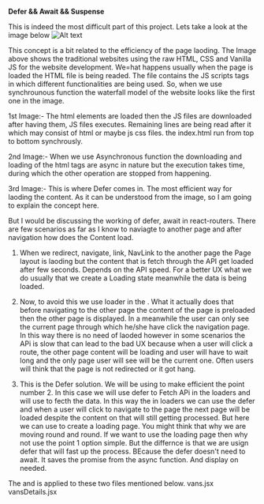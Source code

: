 **Defer && Await && Suspense**

This is indeed the most difficult part of this project. Lets take a look at the image below
![Alt text](/img-project/img-1.png)

This concept is a bit related to the efficiency of the page laoding.
The Image above shows the traditional websites using the raw HTML, CSS and Vanilla JS for the website development. We=hat happens usually when the page is loaded the HTML file is being readed. The file contains the JS scripts tags in which different functionalities are being used. So, when we use synchrounous function the waterfall model of the website looks like the first one in the image.

1st Image:- The html elements are loaded then the JS files are downloaded after having them, JS files executes. Remaining lines are being read after it which may consist of html or maybe js css files. the index.html run from top to bottom synchrously.

2nd Image:- When we use Asynchronous function the downloading and loading of the html tags are async in nature but the execution takes time, during which the other operation are stopped from happening.

3rd Image:- This is where Defer comes in. The most efficient way for laoding the content. As it can be understood from the image, so I am going to explain the concept here.

But I would be discussing the working of defer, await in react-routers. 
There are few scenarios as far as I know to naviagte to another page and after navigation how does the Content load.

1. When we redirect, navigate, link, NavLink to the another page the Page layout is laoding but the content that is fetch through the API get loaded after few seconds. Depends on the API speed. For a better UX what we do usually that we create a Loading state meanwhile the data is being loaded. 

2. Now, to avoid this we use loader in the <Route />. What it actually does that before navigating to the other page the content of the page is preloaded then the other page is displayed. In a meanwhile the user can only see the current page through which he/she have click the navigation page. In this way there is no need of laoded however in some scenarios the APi is slow that can lead to the bad UX because when a user will click a route, the other page content will be loading and user will have to wait long and the only page user will see will be the current one. Often users will think that the page is not redirected or it got hang.

3. This is the Defer solution. We will be using <defer> to make efficient the point number 2. In this case we will use defer to Fetch APi in the loaders and will use <await> to fecth the data. In this way the in loaders we can use the defer and when a user will click to navigate to the page the next page will be loaded despite the content on that will still getting processed. But here we can use <Suspense> to create a loading page. You might think that why we are moving round and round. If we want to use the loading page then why not use the point 1 option simple. But the differnce is that we are usign defer that will fast up the process. BEcause the defer doesn't need to await. It saves the promise from the async function. And display on needed.


The <defer> and <await> is applied to these two files mentioned below.
vans.jsx
vansDetails.jsx